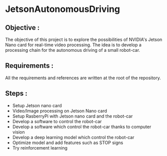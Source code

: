 # JetsonAutonomousDriving

## Objective :

The objective of this project is to explore the possibilities of NVIDIA's Jetson Nano card for real-time video processing. The idea is to develop a processing chain for the autonomous driving of a small robot-car.

## Requirements :

All the requirements and references are written at the root of the repository.

## Steps :

- Setup Jetson nano card
- Video/Image processing on Jetson Nano card
- Setup RasberryPi with Jetson nano card and the robot-car
- Develop a software to control the robot-car
- Develop a software which control the robot-car thanks to computer vision
- Develop a deep learning model which control the robot-car
- Optimize model and add features such as STOP signs
- Try reinforcement learning 




